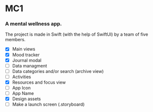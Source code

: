 # MC1
### A mental wellness app.
The project is made in Swift (with the help of SwiftUI) by a team of five members. 
 * [x] Main views
 * [x] Mood tracker
 * [x] Journal modal 
 * [ ] Data managment 
 * [ ] Data categories and/or search (archive view)
 * [ ] Activities
 * [x] Resources and focus view
 * [ ] App Icon
 * [ ] App Name
 * [x] Design assets
 * [ ] Make a launch screen (.storyboard)
